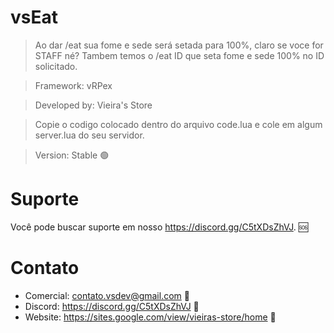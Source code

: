 # vsEat

> Ao dar /eat sua fome e sede será setada para 100%, claro se voce for STAFF né? Tambem temos o /eat ID que seta fome e sede 100% no ID solicitado.

> Framework: vRPex

> Developed by: Vieira's Store

> Copie o codigo colocado dentro do arquivo code.lua e cole em algum server.lua do seu servidor.

> Version: Stable 🟢

# Suporte
Você pode buscar suporte em nosso https://discord.gg/C5tXDsZhVJ. 🆘

# Contato
- Comercial: contato.vsdev@gmail.com 🧾
- Discord: https://discord.gg/C5tXDsZhVJ 🧾
- Website: https://sites.google.com/view/vieiras-store/home 🧾
